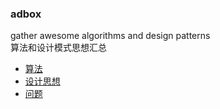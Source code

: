 ### adbox
gather awesome algorithms and design patterns   
算法和设计模式思想汇总  
- [算法](https://github.com/justworld/adstudy/blob/master/algorithms)
- [设计思想](https://github.com/justworld/adstudy/blob/master/design%20patterns)
- [问题](https://github.com/justworld/adbox/tree/master/questions)
